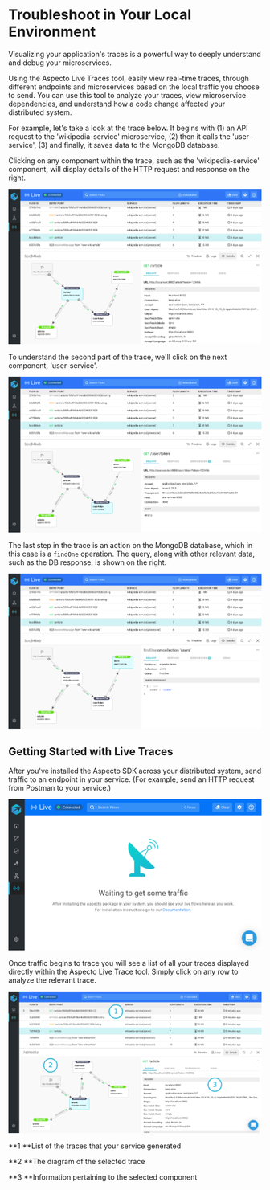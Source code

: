 # Troubleshoot in Your Local Environment

Visualizing your application's traces is a powerful way to deeply understand and debug your microservices. 

Using the Aspecto Live Traces tool, easily view real-time traces, through different endpoints and microservices based on the local traffic you choose to send. You can use this tool to analyze your traces, view microservice dependencies, and understand how a code change affected your distributed system.

For example, let's take a look at the trace below. It begins with (1) an API request to the 'wikipedia-service' microservice, (2) then it calls the 'user-service', (3) and finally, it saves data to the MongoDB database.

Clicking on any component within the trace, such as the 'wikipedia-service' component, will display details of the HTTP request and response on the right. 

![Trace starts from a GET request to 'wikipedia-service'](../../.gitbook/assets/flow-wikipedia-service.png)

To understand the second part of the trace, we'll click on the next component, 'user-service'.

![](../../.gitbook/assets/flow-user-service.png)

The last step in the trace is an action on the MongoDB database, which in this case is a `findOne` operation. The query, along with other relevant data, such as the DB response, is shown on the right.

![](../../.gitbook/assets/flow-users-db.png)

## Getting Started with Live Traces 

After you've installed the Aspecto SDK across your distributed system, send traffic to an endpoint in your service. (For example, send an HTTP request from Postman to your service.)

![](<../../.gitbook/assets/image (12).png>)

Once traffic begins to trace you will see a list of all your traces displayed directly within the Aspecto Live Trace tool. Simply click on any row to analyze the relevant trace. 

![Live Traces displaying traces](<../../.gitbook/assets/live-flows-ui-numbered (1).png>)

**1 **List of the traces that your service generated

**2 **The diagram of the selected trace

**3 **Information pertaining to the selected component

